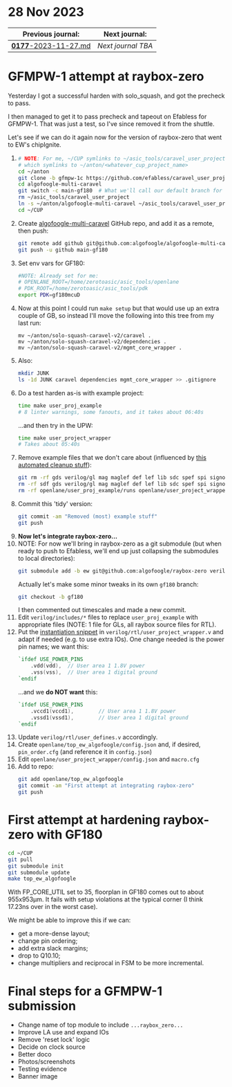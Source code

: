 # 28 Nov 2023

| Previous journal: | Next journal: |
|-|-|
| [**0177**-2023-11-27.md](./0177-2023-11-27.md) | *Next journal TBA* |

# GFMPW-1 attempt at raybox-zero

Yesterday I got a successful harden with solo_squash, and got the precheck to pass.

I then managed to get it to pass precheck and tapeout on Efabless for GFMPW-1. That was just a test, so I've since removed it from the shuttle.

Let's see if we can do it again now for the version of raybox-zero that went to EW's chipIgnite.

1.  ```bash
    # NOTE: For me, ~/CUP symlinks to ~/asic_tools/caravel_user_project
    # which symlinks to ~/anton/<whatever_cup_project_name>
    cd ~/anton
    git clone -b gfmpw-1c https://github.com/efabless/caravel_user_project.git algofoogle-multi-caravel
    cd algofoogle-multi-caravel
    git switch -c main-gf180  # What we'll call our default branch for this GFMPW-1 submission
    rm ~/asic_tools/caravel_user_project
    ln -s ~/anton/algofoogle-multi-caravel ~/asic_tools/caravel_user_project
    cd ~/CUP
    ```
2.  Create [algofoogle-multi-caravel] GitHub repo, and add it as a remote, then push:
    ```bash
    git remote add github git@github.com:algofoogle/algofoogle-multi-caravel
    git push -u github main-gf180
    ```
3.  Set env vars for GF180:
    ```bash
    #NOTE: Already set for me:
    # OPENLANE_ROOT=/home/zerotoasic/asic_tools/openlane
    # PDK_ROOT=/home/zerotoasic/asic_tools/pdk
    export PDK=gf180mcuD
    ```
4.  Now at this point I could run `make setup` but that would use up an extra couple of GB, so instead I'll move the following into this tree from my last run:
    ```
    mv ~/anton/solo-squash-caravel-v2/caravel .
    mv ~/anton/solo-squash-caravel-v2/dependencies .
    mv ~/anton/solo-squash-caravel-v2/mgmt_core_wrapper .
    ```
5.  Also:
    ```bash
    mkdir JUNK
    ls -1d JUNK caravel dependencies mgmt_core_wrapper >> .gitignore
    ```
6.  Do a test harden as-is with example project:
    ```bash
    time make user_proj_example
    # 8 linter warnings, some fanouts, and it takes about 06:40s
    ```
    ...and then try in the UPW:
    ```bash
    time make user_project_wrapper
    # Takes about 05:40s
    ```
7.  Remove example files that we don't care about (influenced by [this automated cleanup stuff](https://github.com/algofoogle/algofoogle-multi-caravel/blob/89885933a20edde8f2018ff7ccd2adffc33733e9/.github/workflows/user_project_ci.yml#L84-L94)):
    ```bash
    git rm -rf gds verilog/gl mag maglef def lef lib sdc spef spi signoff verilog/rtl/user_proj_example.v
    rm -rf sdf gds verilog/gl mag maglef def lef lib sdc spef spi signoff
    rm -rf openlane/user_proj_example/runs openlane/user_project_wrapper/runs
    ```
8.  Commit this 'tidy' version:
    ```bash
    git commit -am "Removed (most) example stuff"
    git push
    ```
9.  **Now let's integrate raybox-zero...**
10. NOTE: For now we'll bring in raybox-zero as a git submodule (but when ready to push to Efabless, we'll end up just collapsing the submodules to local directories):
    ```bash
    git submodule add -b ew git@github.com:algofoogle/raybox-zero verilog/rtl/raybox-zero
    ```
    Actually let's make some minor tweaks in its own `gf180` branch:
    ```bash
    git checkout -b gf180
    ```
    I then commented out timescales and made a new commit.
11. Edit `verilog/includes/*` files to replace `user_proj_example` with appropriate files (NOTE: 1 file for GLs, all raybox source files for RTL).
12. Put the [instantiation snippet](https://github.com/algofoogle/raybox-zero/blob/gf180/src/rtl/ew_caravel_snippets/SNIPPET2_ShareIns.v) in `verilog/rtl/user_project_wrapper.v` and adapt if needed (e.g. to use extra IOs). One change needed is the power pin names; we want this:
    ```verilog
    `ifdef USE_POWER_PINS
        .vdd(vdd),	// User area 1 1.8V power
        .vss(vss),	// User area 1 digital ground
    `endif
    ```
    ...and we **do NOT want** this:
    ```verilog
    `ifdef USE_POWER_PINS
        .vccd1(vccd1),        // User area 1 1.8V power
        .vssd1(vssd1),        // User area 1 digital ground
    `endif
    ```
13. Update `verilog/rtl/user_defines.v` accordingly.
14. Create `openlane/top_ew_algofoogle/config.json` and, if desired, `pin_order.cfg` (and reference it in `config.json`)
15. Edit `openlane/user_project_wrapper/config.json` and `macro.cfg`
16. Add to repo:
    ```bash
    git add openlane/top_ew_algofoogle
    git commit -am "First attempt at integrating raybox-zero"
    git push
    ```

# First attempt at hardening raybox-zero with GF180

```bash
cd ~/CUP
git pull
git submodule init
git submodule update
make top_ew_algofoogle
```

With FP_CORE_UTIL set to 35, floorplan in GF180 comes out to about 955x953&micro;m. It fails with setup violations at the typical corner (I think 17.23ns over in the worst case).

We might be able to improve this if we can:
*   get a more-dense layout;
*   change pin ordering;
*   add extra slack margins;
*   drop to Q10.10;
*   change multipliers and reciprocal in FSM to be more incremental.


# Final steps for a GFMPW-1 submission

*   Change name of top module to include `...raybox_zero...`
*   Improve LA use and expand IOs
*   Remove 'reset lock' logic
*   Decide on clock source
*   Better doco
*   Photos/screenshots
*   Testing evidence
*   Banner image


[algofoogle-multi-caravel]: https://github.com/algofoogle/algofoogle-multi-caravel
